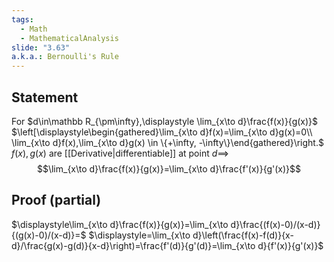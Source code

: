 ```yaml
---
tags:
  - Math
  - MathematicalAnalysis
slide: "3.63"
a.k.a.: Bernoulli's Rule
---
```

## Statement
For $d\in\mathbb R_{\pm\infty},\displaystyle \lim_{x\to d}\frac{f(x)}{g(x)}$ 
$\left[\displaystyle\begin{gathered}\lim_{x\to d}f(x)=\lim_{x\to d}g(x)=0\\ \lim_{x\to d}f(x),\lim_{x\to d}g(x) \in \{+\infty, -\infty\}\end{gathered}\right.$
$f(x), g(x)$ are [[Derivative|differentiable]] at point $d\implies$ $$\lim_{x\to d}\frac{f(x)}{g(x)}=\lim_{x\to d}\frac{f'(x)}{g'(x)}$$
## Proof (partial)
$\displaystyle\lim_{x\to d}\frac{f(x)}{g(x)}=\lim_{x\to d}\frac{(f(x)-0)/(x-d)}{(g(x)-0)/(x-d)}=$
$\displaystyle=\lim_{x\to d}\left(\frac{f(x)-f(d)}{x-d}/\frac{g(x)-g(d)}{x-d}\right)=\frac{f'(d)}{g'(d)}=\lim_{x\to d}{f'(x)}{g'(x)}$ 